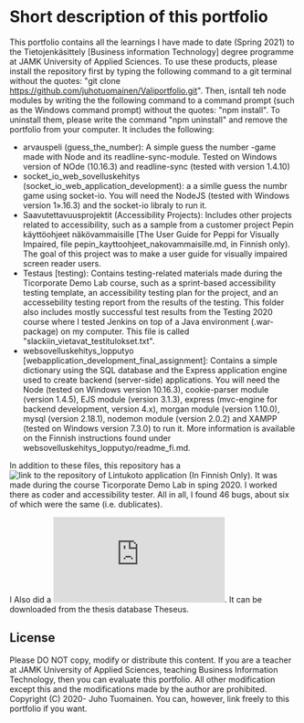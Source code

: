# Short description of this portfolio
This portfolio contains all the learnings I have made to date (Spring 2021) to the Tietojenkäsittely [Business information Technology] degree programme at JAMK University of Applied Sciences. To use these products, please install the repository first by typing the following command to a git terminal without the quotes: "git clone https://github.com/juhotuomainen/Valiportfolio.git". Then, isntall teh node modules by writing the the following command to a command prompt (such as the Windows command prompt) without the quotes: "npm install". To uninstall them, please write the command "npm uninstall" and remove the portfolio from your computer. It includes the following:
- arvauspeli (guess_the_number): A simple guess the number -game made with Node and its readline-sync-module. Tested on Windows version of NOde (10.16.3) and readline-sync (tested with version 1.4.10)
- socket_io_web_sovelluskehitys (socket_io_web_application_development): a a simlle guess the numbr game using socket-io. You will need the NodeJS (tested with Windows version 1».16.3) and the socket-io libraly to run it.
- Saavutettavuusprojektit (Accessibility Projects): Includes other projects related to accessibility, such as a sample from a customer project Pepin käyttöohjeet näkövammaisille [The User Guide for Peppi for Visually Impaired, file pepin_kayttoohjeet_nakovammaisille.md, in Finnish only). The goal of this project was to make a user guide for visually impaired screen reader users.
- Testaus [testing): Contains testing-related materials made during the Ticorporate Demo Lab course, such as a sprint-based accessibility testing template, an accessibility testing plan for the project, and an accessebility testing report from the results of the testing. This folder also includes mostly successful test results from the Testing 2020 course where I tested Jenkins on top of a Java environment (.war-package) on my computer. This file is called "slackiin_vietavat_testitulokset.txt".
- websovelluskehitys_lopputyo [webapplication_development_final_assignment]: Contains a simple dictionary using the SQL database and the Express application engine used to create backend (server-side) applications. You will need the Node (tested on Windows version 10.16.3), cookie-parser module (version 1.4.5), EJS module (version 3.1.3), express (mvc-engine for backend development, version 4.x), morgan module (version 1.10.0), mysql (version 2.18.1), nodemon module (version 2.0.2) and XAMPP (tested on Windows version 7.3.0) to run it. More information is available on the Finnish instructions found under websovelluskehitys_lopputyo/readme_fi.md.

In addition to these files, this repository has a ![link to the repository of Lintukoto application (In Finnish Only)](https://github.com/juhotuomainen/Ticorporate_git.git). It was made during the course Ticorporate Demo Lab in sping 2020. I worked there as coder and accessibility tester. All in all, I found 46 bugs, about six of which were the same (i.e. dublicates).

I Also did a ![thesis about the assistive technologies in Finland in Finnish language](https://www.theseus.fi/bitstream/handle/10024/494484/Opinnaytetyo_Tuomainen_Juho.pdf?sequence=2&isAllowed=y). It can be downloaded from the thesis database Theseus.
## License
Please DO NOT copy, modify or distribute this content. If you are a teacher at JAMK University of Applied Sciences, teaching Business Information Technology, then you can evaluate this portfolio. All other modification except this and the modifications made by the author are prohibited. Copyright (C) 2020- Juho Tuomainen. You can, however, link freely to this portfolio if you want.